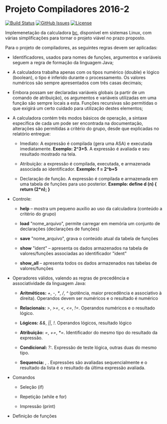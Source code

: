 # Projeto Compiladores 2016-2
[![Build Status](https://travis-ci.com/djornada/interpretador-calculadora.svg?token=5JLBuaWZHaduxmfL3XDo&branch=master)](https://travis-ci.com/djornada/interpretador-calculadora)
[![GitHub Issues](https://img.shields.io/github/issues/djornada/interpretador-calculadora.svg)](https://github.com/djornada/interpretador-calculadora/issues)
[![License](https://img.shields.io/github/license/mashape/apistatus.svg?maxAge=2592000?style=flat-square)]()

Implemenetação da calculadora [bc](https://www.gnu.org/software/bc/manual/bc.html), disponível em sistemas Linux, com várias simplificações para tornar o projeto viável no prazo proposto.

Para o projeto de compiladores, as seguintes regras devem ser aplicadas:

- Identificadores, usados para nomes de funções, argumentos e variáveis seguem a regra de formação da linguagem Java;

- A calculadora trabalha apenas com os tipos numérico (double) e lógico (boolean), o tipo é inferido durante o processamento. Os valores numéricos são sempre apresentados com três casas decimais;

- Embora possam ser declaradas variáveis globais (a partir de um comando de atribuição), os argumentos e variáveis utilizadas em uma função são sempre locais a esta. Funções recursivas são permitidas o que exigirá um certo cuidado para utilização destes elementos;

- A calculadora contém três modos básicos de operação, a sintaxe específica de cada um pode ser encontrada na documentação, alterações são permitidas a critério do grupo, desde que explicadas no relatório entregue:

  - Imediato: A expressão é compilada (gera uma ASA) e executada imediatamente. **Exemplo: 2^3+5**. A expressão é avaliada e seu resultado mostrado na tela.
 
  - Atribuição: a expressão é compilada, executada, e armazenada associada ao identificador. **Exemplo: f = 2^b+5**
 
  - Declaração de função. A expressão é compilada e armazenada em uma tabela de funções para uso posterior. **Exemplo: define d (n) { return (2*n); }**
  
- Controle:
  - __help__ – mostra um pequeno auxílio ao uso da calculadora (conteúdo a critério do grupo)
  
  - __load__ "nome_arquivo", permite carregar em memória um conjunto de declarações (declarações de funções)
  
  - __save__ "nome_arquivo", grava o conteúdo atual da tabela de funções
  
  - __show__ "ident" – apresenta os dados armazenados na tabela de valores/funções associadas ao identificador "ident"
  
  - __show_all__ – apresenta todos os dados armazenados nas tabelas de valores/funções
  
- Operadores válidos, valendo as regras de precedência e associatividade da linguagem Java:
  
  - __Aritméticos:__ _+_, _-_, _*_, _/_, _^_ (potência, maior precedência e associativo à direita). Operandos devem ser numéricos e o resultado é numérico
  
  - __Relacionais:__ _>_, _>=_, _\<_, _<=_, _!=_. Operandos numéricos e o resultado lógico.
  
  - __Lógicos:__ _&&_, _||_, _!_. Operandos lógicos, resultado lógico
  
  - __Atribuição:__ _=_, _+=_, _*=_. Identificador do mesmo tipo do resultado da expressão.
  
  - __Condicional:__ _?:_. Expressão de teste lógica, outras duas do mesmo tipo.
  
  - __Sequencia:__ _,_ . Expressões são avaliadas sequencialmente e o resultado da lista é o resultado da última expressão avaliada.
  
- Comandos
  - Seleção (if)
  
  - Repetição (while e for)
  
  - Impressão (print)
  
- Definição de funções
